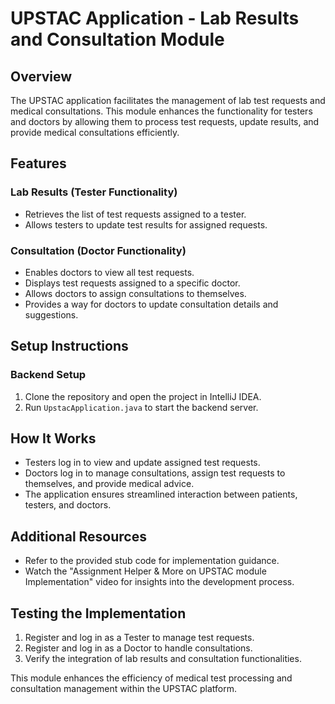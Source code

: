 # UPSTAC Application - Lab Results and Consultation Module

## Overview
The UPSTAC application facilitates the management of lab test requests and medical consultations. This module enhances the functionality for testers and doctors by allowing them to process test requests, update results, and provide medical consultations efficiently.

## Features

### Lab Results (Tester Functionality)
- Retrieves the list of test requests assigned to a tester.
- Allows testers to update test results for assigned requests.

### Consultation (Doctor Functionality)
- Enables doctors to view all test requests.
- Displays test requests assigned to a specific doctor.
- Allows doctors to assign consultations to themselves.
- Provides a way for doctors to update consultation details and suggestions.

## Setup Instructions

### Backend Setup
1. Clone the repository and open the project in IntelliJ IDEA.
2. Run `UpstacApplication.java` to start the backend server.

## How It Works
- Testers log in to view and update assigned test requests.
- Doctors log in to manage consultations, assign test requests to themselves, and provide medical advice.
- The application ensures streamlined interaction between patients, testers, and doctors.

## Additional Resources
- Refer to the provided stub code for implementation guidance.
- Watch the "Assignment Helper & More on UPSTAC module Implementation" video for insights into the development process.

## Testing the Implementation
1. Register and log in as a Tester to manage test requests.
2. Register and log in as a Doctor to handle consultations.
3. Verify the integration of lab results and consultation functionalities.

This module enhances the efficiency of medical test processing and consultation management within the UPSTAC platform.

